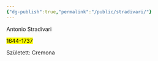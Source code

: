 ```yaml
---
{"dg-publish":true,"permalink":"/public/stradivari/"}
---
```


Antonio Stradivari

<mark>1644-1737</mark>

Született: Cremona